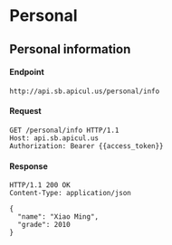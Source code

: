 Personal
==========

## Personal information

#### Endpoint

```
http://api.sb.apicul.us/personal/info
```

#### Request

```
GET /personal/info HTTP/1.1
Host: api.sb.apicul.us
Authorization: Bearer {{access_token}}
```

#### Response

```
HTTP/1.1 200 OK
Content-Type: application/json

{
  "name": "Xiao Ming",
  "grade": 2010
}
```
